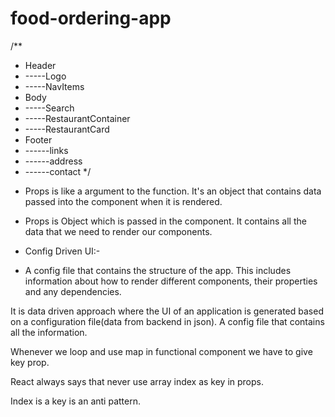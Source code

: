 # food-ordering-app

/**
 * Header
 * -----Logo
 * -----NavItems
 * Body
 * -----Search
 * -----RestaurantContainer
 * -----RestaurantCard
 * Footer
 * ------links
 * ------address
 * ------contact
 */

 - Props is like a argument to the function. It's an object that contains data passed into the component when it is rendered. 

 - Props is Object which is passed in the  component. It contains all the data that we need to render our components.

 - Config Driven UI:-
 - A config file that contains the structure of the app. This includes information about how to render different components, their properties and any dependencies.

 It is data  driven approach where the UI of an application is generated based on a configuration file(data from backend in json). A config file that contains all the information.


Whenever we loop and use map in functional component we have to give key  prop. 

React always says that never use array index as key in props.

Index is a key is an anti pattern. 

